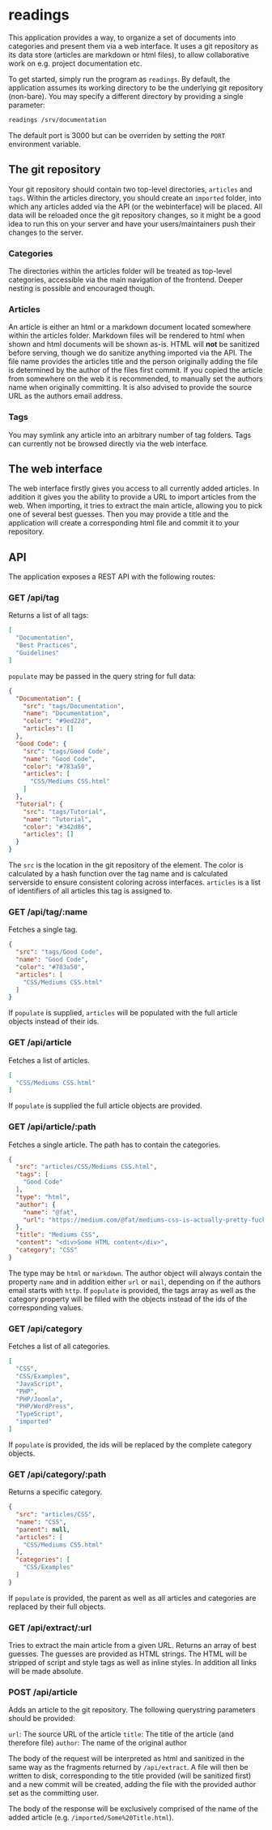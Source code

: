 # readings
This application provides a way, to organize a set of documents into categories and present them via a web interface. It uses a git repository as its data store (articles are markdown or html files), to allow collaborative work on e.g. project documentation etc.

To get started, simply run the program as `readings`.
By default, the application assumes its working directory to be the underlying git repository (non-bare). You may specify a different directory by providing a single parameter:

```bash
readings /srv/documentation
```

The default port is 3000 but can be overriden by setting the `PORT` environment variable.

## The git repository
Your git repository should contain two top-level directories, `articles` and `tags`. Within the articles directory, you should create an `imported` folder, into which any articles added via the API (or the webinterface) will be placed. All data will be reloaded once the git repository changes, so it might be a good idea to run this on your server and have your users/maintainers push their changes to the server.

### Categories
The directories within the articles folder will be treated as top-level categories, accessible via the main navigation of the frontend. Deeper nesting is possible and encouraged though.

### Articles
An article is either an html or a markdown document located somewhere within the articles folder. Markdown files will be rendered to html when shown and html documents will be shown as-is. HTML will **not** be sanitized before serving, though we do sanitize anything imported via the API.
The file name provides the articles title and the person originally adding the file is determined by the author of the files first commit.
If you copied the article from somewhere on the web it is recommended, to manually set the authors name when originally committing. It is also advised to provide the source URL as the authors email address.

### Tags
You may symlink any article into an arbitrary number of tag folders. Tags can currently not be browsed directly via the web interface.

## The web interface
The web interface firstly gives you access to all currently added articles. In addition it gives you the ability to provide a URL to import articles from the web. When importing, it tries to extract the main article, allowing you to pick one of several best guesses. Then you may provide a title and the application will create a corresponding html file and commit it to your repository.

## API
The application exposes a REST API with the following routes:

### GET /api/tag
Returns a list of all tags:
```json
[
  "Documentation",
  "Best Practices",
  "Guidelines"
]
```

`populate` may be passed in the query string for full data:
```json
{
  "Documentation": {
    "src": "tags/Documentation",
    "name": "Documentation",
    "color": "#9ed22d",
    "articles": []
  },
  "Good Code": {
    "src": "tags/Good Code",
    "name": "Good Code",
    "color": "#783a50",
    "articles": [
      "CSS/Mediums CSS.html"
    ]
  },
  "Tutorial": {
    "src": "tags/Tutorial",
    "name": "Tutorial",
    "color": "#342d86",
    "articles": []
  }
}
```

The `src` is the location in the git repository of the element. The color is calculated by a hash function over the tag name and is calculated serverside to ensure consistent coloring across interfaces. `articles` is a list of identifiers of all articles this tag is assigned to.

### GET /api/tag/:name
Fetches a single tag.
```json
{
  "src": "tags/Good Code",
  "name": "Good Code",
  "color": "#783a50",
  "articles": [
    "CSS/Mediums CSS.html"
  ]
}
```

If `populate` is supplied, `articles` will be populated with the full article objects instead of their ids.

### GET /api/article
Fetches a list of articles.
```json
[
  "CSS/Mediums CSS.html"
]
```

If `populate` is supplied the full article objects are provided.

### GET /api/article/:path
Fetches a single article. The path has to contain the categories.
```json
{
  "src": "articles/CSS/Mediums CSS.html",
  "tags": [
    "Good Code"
  ],
  "type": "html",
  "author": {
    "name": "@fat",
    "url": "https://medium.com/@fat/mediums-css-is-actually-pretty-fucking-good-b8e2a6c78b06"
  },
  "title": "Mediums CSS",
  "content": "<div>Some HTML content</div>",
  "category": "CSS"
}
```

The type may be `html` or `markdown`. The author object will always contain the property `name` and in addition either `url` or `mail`, depending on if the authors email starts with `http`.
If `populate` is provided, the tags array as well as the category property will be filled with the objects instead of the ids of the corresponding values.

### GET /api/category
Fetches a list of all categories.
```json
[
  "CSS",
  "CSS/Examples",
  "JavaScript",
  "PHP",
  "PHP/Joomla",
  "PHP/WordPress",
  "TypeScript",
  "imported"
]
```

If `populate` is provided, the ids will be replaced by the complete category objects.

### GET /api/category/:path
Returns a specific category.
```json
{
  "src": "articles/CSS",
  "name": "CSS",
  "parent": null,
  "articles": [
    "CSS/Mediums CSS.html"
  ],
  "categories": [
    "CSS/Examples"
  ]
}
```

If `populate` is provided, the parent as well as all articles and categories are replaced by their full objects.

### GET /api/extract/:url
Tries to extract the main article from a given URL. Returns an array of best guesses. The guesses are provided as HTML strings. The HTML will be stripped of script and style tags as well as inline styles. In addition all links will be made absolute.

### POST /api/article
Adds an article to the git repository. The following querystring parameters should be provided:

`url`: The source URL of the article
`title`: The title of the article (and therefore file)
`author`: The name of the original author

The body of the request will be interpreted as html and sanitized in the same way as the fragments returned by `/api/extract`. A file will then be written to disk, corresponding to the title provided (will be sanitized first) and a new commit will be created, adding the file with the provided author set as the committing user.

The body of the response will be exclusively comprised of the name of the added article (e.g. `/imported/Some%20Title.html`).
